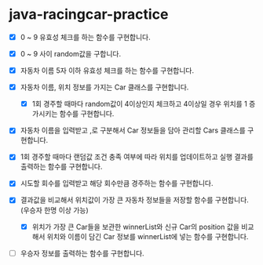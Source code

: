 # java-racingcar-practice

- [x] 0 ~ 9 유효성 체크를 하는 함수를 구현합니다.
- [x] 0 ~ 9 사이 random값을 구합니다.
- [x] 자동차 이름 5자 이하 유효성 체크를 하는 함수를 구현합니다.
- [x] 자동차 이름, 위치 정보를 가지는 Car 클래스를 구현합니다.
  - [x] 1회 경주할 때마다 random값이 4이상인지 체크하고 4이상일 경우 위치를 1 증가시키는 함수를 구현합니다.
- [x] 자동차 이름을 입력받고 ,로 구분해서 Car 정보들을 담아 관리할 Cars 클래스를 구현합니다.
- [x] 1회 경주할 때마다 랜덤값 조건 충족 여부에 따라 위치를 업데이트하고 실행 결과를 출력하는 함수를 구현합니다.
- [x] 시도할 회수를 입력받고 해당 회수만큼 경주하는 함수를 구현합니다.
- [x] 결과값을 비교해서 위치값이 가장 큰 자동차 정보들을 저장할 함수를 구현합니다. (우승자 한명 이상 가능)
  - [x] 위치가 가장 큰 Car들을 보관한 winnerList와 신규 Car의 position 값을 비교해서 위치와 이름이 담긴 Car 정보를 winnerList에 넣는 함수를 구현합니다.

- [ ] 우승자 정보를 출력하는 함수를 구현합니다.


